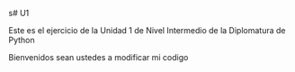 s# U1

Este es el ejercicio de la Unidad 1  de Nivel Intermedio de la Diplomatura de Python

Bienvenidos sean ustedes a modificar mi codigo
